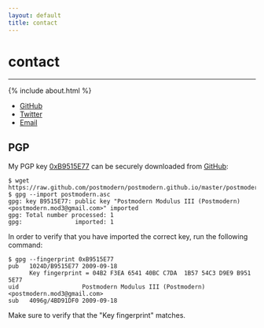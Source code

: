 ```yaml
---
layout: default
title: contact
---
```


# contact
-----------------------------------------------------------------------------

{% include about.html %}

* [GitHub](http://github.com/postmodern)
* [Twitter](http://twitter.com/postmodern_mod3)
* [Email](mailto:postmodern.mod3@gmail.com)

<h2 id="pgp">PGP</h2>

My PGP key [0xB9515E77] can be securely downloaded from [GitHub](https://raw.github.com/postmodern/postmodern.github.io/master/postmodern.asc):

    $ wget https://raw.github.com/postmodern/postmodern.github.io/master/postmodern.asc
    $ gpg --import postmodern.asc
    gpg: key B9515E77: public key "Postmodern Modulus III (Postmodern) <postmodern.mod3@gmail.com>" imported
    gpg: Total number processed: 1
    gpg:               imported: 1

In order to verify that you have imported the correct key, run the following
command:

    $ gpg --fingerprint 0xB9515E77
    pub   1024D/B9515E77 2009-09-18
          Key fingerprint = 04B2 F3EA 6541 40BC C7DA  1B57 54C3 D9E9 B951 5E77
    uid                  Postmodern Modulus III (Postmodern) <postmodern.mod3@gmail.com>
    sub   4096g/4BD91DF0 2009-09-18
    
Make sure to verify that the "Key fingerprint" matches.

[0xB9515E77]: http://pgp.mit.edu:11371/pks/lookup?op=get&search=0xB9515E77
